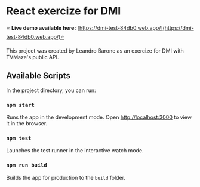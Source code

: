 # React exercize for DMI

⭐ **Live demo available here:** [https://dmi-test-84db0.web.app/](https://dmi-test-84db0.web.app/)⭐

This project was created by Leandro Barone as an exercize for DMI with TVMaze's public API.

## Available Scripts

In the project directory, you can run:

### `npm start`

Runs the app in the development mode. Open [http://localhost:3000](http://localhost:3000) to view it in the browser.

### `npm test`

Launches the test runner in the interactive watch mode.

### `npm run build`

Builds the app for production to the `build` folder.